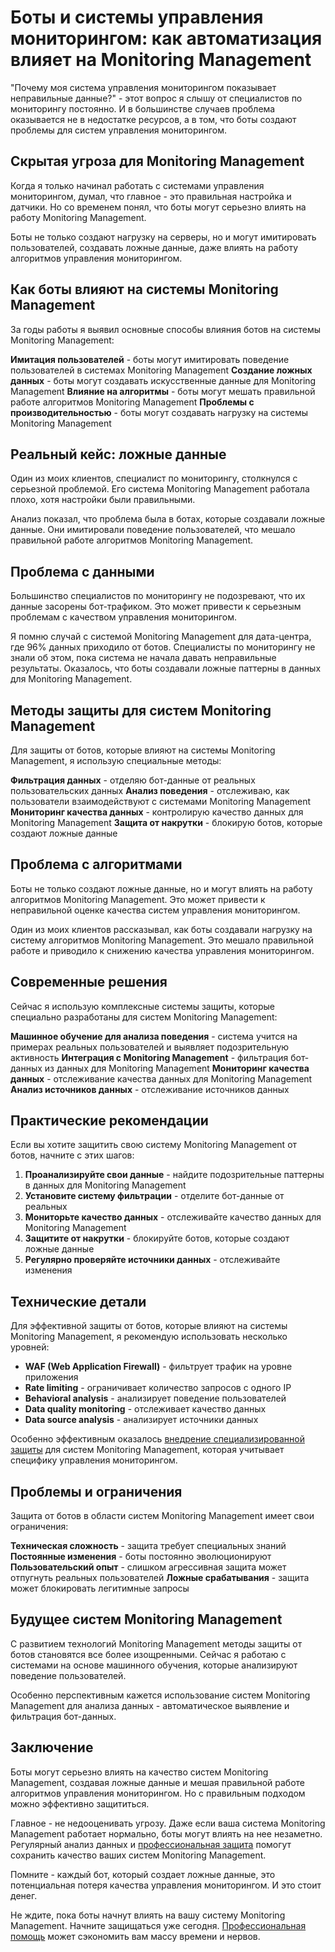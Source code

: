 # Боты и системы управления мониторингом: как автоматизация влияет на Monitoring Management

"Почему моя система управления мониторингом показывает неправильные данные?" - этот вопрос я слышу от специалистов по мониторингу постоянно. И в большинстве случаев проблема оказывается не в недостатке ресурсов, а в том, что боты создают проблемы для систем управления мониторингом.

## Скрытая угроза для Monitoring Management

Когда я только начинал работать с системами управления мониторингом, думал, что главное - это правильная настройка и датчики. Но со временем понял, что боты могут серьезно влиять на работу Monitoring Management.

Боты не только создают нагрузку на серверы, но и могут имитировать пользователей, создавать ложные данные, даже влиять на работу алгоритмов управления мониторингом.

## Как боты влияют на системы Monitoring Management

За годы работы я выявил основные способы влияния ботов на системы Monitoring Management:

**Имитация пользователей** - боты могут имитировать поведение пользователей в системах Monitoring Management
**Создание ложных данных** - боты могут создавать искусственные данные для Monitoring Management
**Влияние на алгоритмы** - боты могут мешать правильной работе алгоритмов Monitoring Management
**Проблемы с производительностью** - боты могут создавать нагрузку на системы Monitoring Management

## Реальный кейс: ложные данные

Один из моих клиентов, специалист по мониторингу, столкнулся с серьезной проблемой. Его система Monitoring Management работала плохо, хотя настройки были правильными.

Анализ показал, что проблема была в ботах, которые создавали ложные данные. Они имитировали поведение пользователей, что мешало правильной работе алгоритмов Monitoring Management.

## Проблема с данными

Большинство специалистов по мониторингу не подозревают, что их данные засорены бот-трафиком. Это может привести к серьезным проблемам с качеством управления мониторингом.

Я помню случай с системой Monitoring Management для дата-центра, где 96% данных приходило от ботов. Специалисты по мониторингу не знали об этом, пока система не начала давать неправильные результаты. Оказалось, что боты создавали ложные паттерны в данных для Monitoring Management.

## Методы защиты для систем Monitoring Management

Для защиты от ботов, которые влияют на системы Monitoring Management, я использую специальные методы:

**Фильтрация данных** - отделяю бот-данные от реальных пользовательских данных
**Анализ поведения** - отслеживаю, как пользователи взаимодействуют с системами Monitoring Management
**Мониторинг качества данных** - контролирую качество данных для Monitoring Management
**Защита от накрутки** - блокирую ботов, которые создают ложные данные

## Проблема с алгоритмами

Боты не только создают ложные данные, но и могут влиять на работу алгоритмов Monitoring Management. Это может привести к неправильной оценке качества систем управления мониторингом.

Один из моих клиентов рассказывал, как боты создавали нагрузку на систему алгоритмов Monitoring Management. Это мешало правильной работе и приводило к снижению качества управления мониторингом.

## Современные решения

Сейчас я использую комплексные системы защиты, которые специально разработаны для систем Monitoring Management:

**Машинное обучение для анализа поведения** - система учится на примерах реальных пользователей и выявляет подозрительную активность
**Интеграция с Monitoring Management** - фильтрация бот-данных из данных для Monitoring Management
**Мониторинг качества данных** - отслеживание качества данных для Monitoring Management
**Анализ источников данных** - отслеживание источников данных

## Практические рекомендации

Если вы хотите защитить свою систему Monitoring Management от ботов, начните с этих шагов:

1. **Проанализируйте свои данные** - найдите подозрительные паттерны в данных для Monitoring Management
2. **Установите систему фильтрации** - отделите бот-данные от реальных
3. **Мониторьте качество данных** - отслеживайте качество данных для Monitoring Management
4. **Защитите от накрутки** - блокируйте ботов, которые создают ложные данные
5. **Регулярно проверяйте источники данных** - отслеживайте изменения

## Технические детали

Для эффективной защиты от ботов, которые влияют на системы Monitoring Management, я рекомендую использовать несколько уровней:

- **WAF (Web Application Firewall)** - фильтрует трафик на уровне приложения
- **Rate limiting** - ограничивает количество запросов с одного IP
- **Behavioral analysis** - анализирует поведение пользователей
- **Data quality monitoring** - отслеживает качество данных
- **Data source analysis** - анализирует источники данных

Особенно эффективным оказалось [внедрение специализированной защиты](https://progaem.com/ustanovka-antibота-usluga-po-zashhite-ot-botов-vashih-sajtов-na-различных-cms-системах.html) для систем Monitoring Management, которая учитывает специфику управления мониторингом.

## Проблемы и ограничения

Защита от ботов в области систем Monitoring Management имеет свои ограничения:

**Техническая сложность** - защита требует специальных знаний
**Постоянные изменения** - боты постоянно эволюционируют
**Пользовательский опыт** - слишком агрессивная защита может отпугнуть реальных пользователей
**Ложные срабатывания** - защита может блокировать легитимные запросы

## Будущее систем Monitoring Management

С развитием технологий Monitoring Management методы защиты от ботов становятся все более изощренными. Сейчас я работаю с системами на основе машинного обучения, которые анализируют поведение пользователей.

Особенно перспективным кажется использование систем Monitoring Management для анализа данных - автоматическое выявление и фильтрация бот-данных.

## Заключение

Боты могут серьезно влиять на качество систем Monitoring Management, создавая ложные данные и мешая правильной работе алгоритмов управления мониторингом. Но с правильным подходом можно эффективно защититься.

Главное - не недооценивать угрозу. Даже если ваша система Monitoring Management работает нормально, боты могут влиять на нее незаметно. Регулярный анализ данных и [профессиональная защита](https://progaem.com/ustanovka-antibота-usluga-po-zashhite-ot-botов-vashih-sajtов-na-различных-cms-системах.html) помогут сохранить качество ваших систем Monitoring Management.

Помните - каждый бот, который создает ложные данные, это потенциальная потеря качества управления мониторингом. И это стоит денег.

Не ждите, пока боты начнут влиять на вашу систему Monitoring Management. Начните защищаться уже сегодня. [Профессиональная помощь](https://progaem.com/ustanovka-antibота-usluga-po-zashhite-ot-botов-vashih-sajtов-na-различных-cms-системах.html) может сэкономить вам массу времени и нервов.
